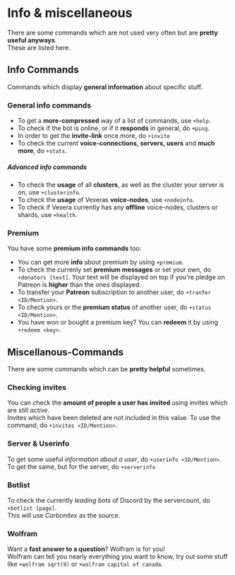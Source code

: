 # Info & miscellaneous

There are some commands which are not used very often but are **pretty useful anyways**.  
These are listed here.

## Info Commands

Commands which display **general information** about specific stuff.

### General info commands
* To get a **more-compressed** way of a list of commands, use `+help`.
* To check if the bot is online, or if it **responds** in general, do `+ping`.  
* In order to get the **invite-link** once more, do `+invite`
* To check the current **voice-connections, servers, users** and **much more**, do `+stats`.

##### Advanced info commands
* To check the **usage** of all **clusters**, as well as the cluster your server is on, use `+clusterinfo`.
* To check the **usage** of Vexeras **voice-nodes**, use `+nodeinfo`.
* To check if Vexera currently has any **offline** voice-nodes, clusters or shards, use `+health`.

### Premium
You have some **premium info commands** too:  

* You can get more **info** about premium by using `+premium`.  
* To check the currenly set **premium messages** or set your own, do `+donators [text]`. Your text will be displayed on top if you're pledge on Patreon is **higher** than the ones displayed.
* To transfer your **Patreon** subscription to another user, do `+tranfer <ID/Mention>`.
* To check yours or the **premium status** of another user, do `+status <ID/Mention>`.
* You have won or bought a premium key? You can **redeem** it by using `+redeem <key>`.

## Miscellanous-Commands

There are some commands which can be **pretty helpful** sometimes.

### Checking invites
You can check the **amount of people a user has invited** using invites which are *still active*.  
Invites which have been deleted are not included in this value. To use the command, do `+invites <ID/Mention>.`

### Server & Userinfo
To get some useful *information about a user*, do `+userinfo <ID/Mention>`.  
To get the same, but for the server, do `+serverinfo`

### Botlist
To check the currently *leading bots* of Discord by the servercount, do `+botlist [page]`.  
This will use *Carbonitex* as the source.

### Wolfram
Want a **fast answer to a question**? Wolfram is for you!  
Wolfram can tell you nearly everything you want to know, try out some stuff like `+wolfram sqrt(9)` or `+wolfram capital of canada`.
